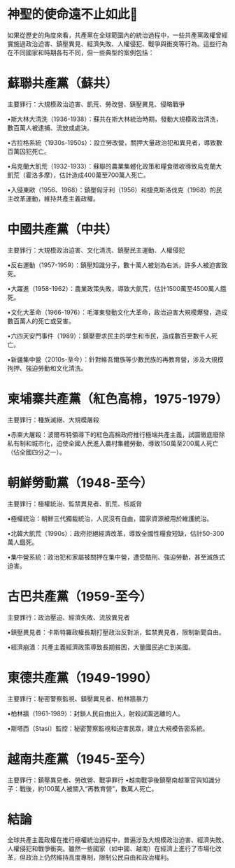 # 神聖的使命遠不止如此🫡

如果從歷史的角度來看，共產黨在全球範圍內的統治過程中，一些共產黨政權曾經實施過政治迫害、鎮壓異見、經濟失敗、人權侵犯、戰爭與衝突等行為。這些行為在不同國家和時期各有不同，但一些典型的案例包括：

# 蘇聯共產黨（蘇共）

主要罪行：大規模政治迫害、飢荒、勞改營、鎮壓異見、侵略戰爭

 •斯大林大清洗（1936-1938）：蘇共在斯大林統治時期，發動大規模政治清洗，數百萬人被逮捕、流放或處決。

 •古拉格系統（1930s-1950s）：設立勞改營，關押大量政治犯和異見者，導致數百萬囚犯死亡。

 •烏克蘭大飢荒（1932-1933）：蘇聯的農業集體化政策和糧食徵收導致烏克蘭大飢荒（霍洛多摩），估計造成400萬至700萬人死亡。

 •入侵東歐（1956、1968）：鎮壓匈牙利（1956）和捷克斯洛伐克（1968）的民主改革運動，維持共產主義政權。

# 中國共產黨（中共）

主要罪行：大規模政治迫害、文化清洗、鎮壓民主運動、人權侵犯
	
 •反右運動（1957-1959）：鎮壓知識分子，數十萬人被划為右派，許多人被迫害致死。
 
 •大躍進（1958-1962）：農業政策失敗，導致大飢荒，估計1500萬至4500萬人餓死。
	
 •文化大革命（1966-1976）：毛澤東發動文化大革命，政治迫害大規模爆發，造成數百萬人的死亡或受害。
	
 •六四天安門事件（1989）：鎮壓要求民主的學生和市民，造成數百至數千人死亡。
	
 •新疆集中營（2010s-至今）：針對維吾爾族等少數民族的再教育營，涉及大規模拘押、強迫勞動和文化清洗。

# 柬埔寨共產黨（紅色高棉，1975-1979）

主要罪行：種族滅絕、大規模屠殺
	
 •赤柬大屠殺：波爾布特領導下的紅色高棉政府推行極端共產主義，試圖徹底廢除私有制和城市化，迫使全國人民進入農村集體勞動，導致150萬至200萬人死亡（佔全國四分之一）。

# 朝鮮勞動黨（1948-至今）

主要罪行：極權統治、監禁異見者、飢荒、核威脅
	
 •極權統治：朝鮮三代獨裁統治，人民沒有自由，國家資源被用於維護統治。
	
 •北韓大飢荒（1990s）：政府拒絕經濟改革，導致全國性糧食短缺，估計50-300萬人餓死。
	
 •集中營系統：政治犯和家屬被關押在集中營，遭受酷刑、強迫勞動，甚至滅族式迫害。

# 古巴共產黨（1959-至今）

主要罪行：政治壓迫、經濟失敗、流放異見者

 •鎮壓異見者：卡斯特羅政權長期打壓政治反對派，監禁異見者，限制新聞自由。
	
 •經濟崩潰：共產主義經濟政策導致長期貧困，大量國民逃亡到美國。

# 東德共產黨（1949-1990）

主要罪行：秘密警察監視、鎮壓異見者、柏林牆暴力

 •柏林牆（1961-1989）：封鎖人民自由出入，射殺試圖逃離的人。

 •斯塔西（Stasi）監控：秘密警察監視和迫害民眾，建立大規模告密系統。

# 越南共產黨（1945-至今）

主要罪行：鎮壓異見者、勞改營、戰爭罪行
	•越南戰爭後鎮壓南越軍官與知識分子：戰後，約100萬人被關入“再教育營”，數萬人死亡。

# 結論

全球共產主義政權在推行極權統治過程中，普遍涉及大規模政治迫害、經濟失敗、人權侵犯和戰爭衝突。雖然一些國家（如中國、越南）在經濟上進行了市場化改革，但政治上仍然維持高度專制，限制公民自由和政治權利。
